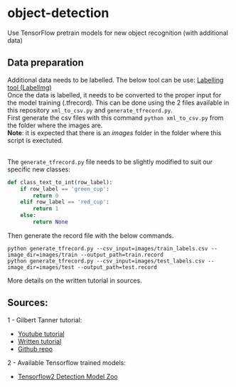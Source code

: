 # object-detection
Use TensorFlow pretrain models for new object recognition (with additional data)  

## Data preparation
Additional data needs to be labelled. The below tool can be use:
[Labelling tool (LabelImg)](https://tzutalin.github.io/labelImg/)  
Once the data is labelled, it needs to be converted to the proper input for the model training (.tfrecord).
This can be done using the 2 files available in this repository `xml_to_csv.py` and `generate_tfrecord.py`.  
First generate the csv files with this command ```python xml_to_csv.py``` from the folder where the images are.  
**Note**: it is expected that there is an *images* folder in the folder where this script is exectuted.  
<br>  

The ```generate_tfrecord.py``` file needs to be slightly modified to suit our specific new classes:
```python
def class_text_to_int(row_label):
    if row_label == 'green_cup':
        return 0
    elif row_label == 'red_cup':
        return 1
    else:
        return None
```
Then generate the record file with the below commands.
```
python generate_tfrecord.py --csv_input=images/train_labels.csv --image_dir=images/train --output_path=train.record
python generate_tfrecord.py --csv_input=images/test_labels.csv --image_dir=images/test --output_path=test.record
```  




More details on the written tutorial in sources.

## Sources:  
1 - Gilbert Tanner tutorial:
- [Youtube tutorial](https://www.youtube.com/watch?v=cvyDYdI2nEI&ab_channel=GilbertTanner)
- [Written tutorial](https://gilberttanner.com/blog/tensorflow-object-detection-with-tensorflow-2-creating-a-custom-model)
- [Github repo](https://github.com/TannerGilbert/Tensorflow-Object-Detection-API-Train-Model)  

2 - Available Tensorflow trained models:
- [Tensorflow2 Detection Model Zoo](https://github.com/tensorflow/models/blob/master/research/object_detection/g3doc/tf2_detection_zoo.md)
